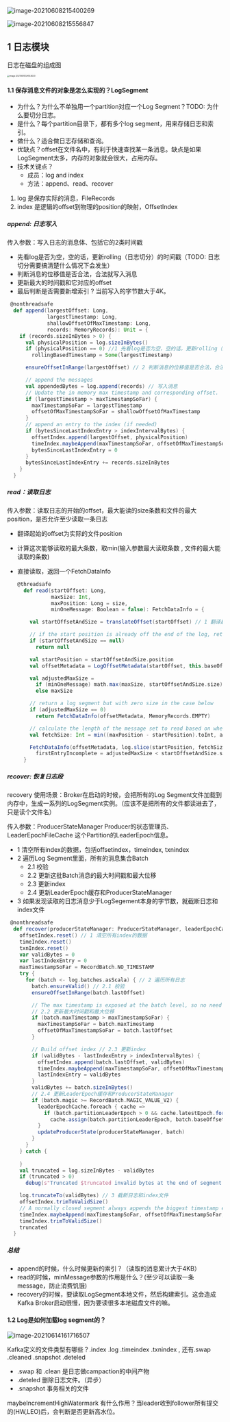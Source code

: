 ![image-20210608215400269](4Kafka源码.assets/image-20210608215400269-3160442.png)

![image-20210608215556847](4Kafka源码.assets/image-20210608215556847-3160558.png)

## 1 日志模块

日志在磁盘的组成图

<img src="4Kafka源码.assets/image-20210610124553630-3300355.png" alt="image-20210610124553630" style="zoom: 33%;" />

#### 1.1 保存消息文件的对象是怎么实现的？LogSegment

- 为什么？为什么不单独用一个partition对应一个Log Segment？TODO: 为什么要切分日志。
- 是什么？每个partition目录下，都有多个log segment，用来存储日志和索引。
- 做什么？适合做日志存储和查询。
- 优缺点？offset在文件名中，有利于快速查找某一条消息。缺点是如果LogSegment太多，内存的对象就会很大，占用内存。
- 技术关键点？
  - 成员：log and index
  - 方法：append、read、recover



1. log 是保存实际的消息，FileRecords
2. index 是逻辑的offset到物理的position的映射，OffsetIndex

##### append: 日志写入

传入参数：写入日志的消息体、包括它的2类时间戳

- 先看log是否为空，空的话，更新rolling（日志切分）的时间戳（TODO: 日志切分需要搞清楚什么情况下会发生）
- 判断消息的位移值是否合法，合法就写入消息
- 更新最大的时间戳和它对应的offset
- 最后判断是否需要新增索引 ? 当前写入的字节数大于4K。

```scala
 @nonthreadsafe
  def append(largestOffset: Long,
             largestTimestamp: Long,
             shallowOffsetOfMaxTimestamp: Long,
             records: MemoryRecords): Unit = {
    if (records.sizeInBytes > 0) {
      val physicalPosition = log.sizeInBytes()
      if (physicalPosition == 0) //1 先看log是否为空，空的话，更新rolling（日志切分）的时间戳
        rollingBasedTimestamp = Some(largestTimestamp)

      ensureOffsetInRange(largestOffset) // 2 判断消息的位移值是否合法，合法就写入消息

      // append the messages
      val appendedBytes = log.append(records) // 写入消息
      // Update the in memory max timestamp and corresponding offset.
      if (largestTimestamp > maxTimestampSoFar) {
        maxTimestampSoFar = largestTimestamp
        offsetOfMaxTimestampSoFar = shallowOffsetOfMaxTimestamp
      }
      // append an entry to the index (if needed)
      if (bytesSinceLastIndexEntry > indexIntervalBytes) {
        offsetIndex.append(largestOffset, physicalPosition)
        timeIndex.maybeAppend(maxTimestampSoFar, offsetOfMaxTimestampSoFar)
        bytesSinceLastIndexEntry = 0
      }
      bytesSinceLastIndexEntry += records.sizeInBytes
    }
  }
```

#####  read：读取日志

传入参数：读取日志的开始的offset，最大能读的size条数和文件的最大position，是否允许至少读取一条日志

- 翻译起始的offset为实际的文件position

- 计算这次能够读取的最大条数，取min(输入参数最大读取条数 , 文件的最大能读取的条数)

- 直接读取，返回一个FetchDataInfo

  ```scala
  @threadsafe
    def read(startOffset: Long,
             maxSize: Int,
             maxPosition: Long = size,
             minOneMessage: Boolean = false): FetchDataInfo = {
  
      val startOffsetAndSize = translateOffset(startOffset) // 1 翻译起始的offset为实际的文件position
  
      // if the start position is already off the end of the log, return null
      if (startOffsetAndSize == null)
        return null
  
      val startPosition = startOffsetAndSize.position
      val offsetMetadata = LogOffsetMetadata(startOffset, this.baseOffset, startPosition)
  
      val adjustedMaxSize =
        if (minOneMessage) math.max(maxSize, startOffsetAndSize.size)
        else maxSize
  
      // return a log segment but with zero size in the case below
      if (adjustedMaxSize == 0)
        return FetchDataInfo(offsetMetadata, MemoryRecords.EMPTY)
  
      // calculate the length of the message set to read based on whether or not they gave us a maxOffset
      val fetchSize: Int = min((maxPosition - startPosition).toInt, adjustedMaxSize) // 2 计算这次能够读取的最大条数，取min(输入参数最大读取条数 , 文件的最大能读取的条数)
  
      FetchDataInfo(offsetMetadata, log.slice(startPosition, fetchSize), // 3 直接读取，返回一个FileRecords
        firstEntryIncomplete = adjustedMaxSize < startOffsetAndSize.size)
    }
  ```

  

##### recover: 恢复日志段

recovery 使用场景：Broker在启动的时候，会把所有的Log Segment文件加载到内存中，生成一系列的LogSegment实例。（应该不是把所有的文件都读进去了，只是读个文件名）

传入参数：ProducerStateManager Producer的状态管理员、LeaderEpochFileCache 这个Partition的LeaderEpoch信息。

- 1 清空所有index的数据，包括offsetindex，timeindex, txnindex
- 2 遍历Log Segment里面，所有的消息集合Batch
  - 2.1 校验
  - 2.2 更新这批Batch消息的最大时间戳和最大位移  
  - 2.3 更新index 
  - 2.4 更新LeaderEpoch缓存和ProducerStateManager
- 3 如果发现读取的日志消息少于LogSegement本身的字节数，就截断日志和index文件

```scala
 @nonthreadsafe
  def recover(producerStateManager: ProducerStateManager, leaderEpochCache: Option[LeaderEpochFileCache] = None): Int = {
    offsetIndex.reset() // 1 清空所有index的数据
    timeIndex.reset()
    txnIndex.reset()
    var validBytes = 0
    var lastIndexEntry = 0
    maxTimestampSoFar = RecordBatch.NO_TIMESTAMP
    try {
      for (batch <- log.batches.asScala) { // 2 遍历所有日志
        batch.ensureValid() // 2.1 校验
        ensureOffsetInRange(batch.lastOffset)

        // The max timestamp is exposed at the batch level, so no need to iterate the records
        // 2.2 更新最大时间戳和最大位移  
        if (batch.maxTimestamp > maxTimestampSoFar) {
          maxTimestampSoFar = batch.maxTimestamp
          offsetOfMaxTimestampSoFar = batch.lastOffset
        }

        // Build offset index // 2.3 更新index 
        if (validBytes - lastIndexEntry > indexIntervalBytes) {
          offsetIndex.append(batch.lastOffset, validBytes)
          timeIndex.maybeAppend(maxTimestampSoFar, offsetOfMaxTimestampSoFar)
          lastIndexEntry = validBytes
        }
        validBytes += batch.sizeInBytes()
		// 2.4 更新LeaderEpoch缓存和ProducerStateManager
        if (batch.magic >= RecordBatch.MAGIC_VALUE_V2) {
          leaderEpochCache.foreach { cache =>
            if (batch.partitionLeaderEpoch > 0 && cache.latestEpoch.forall(batch.partitionLeaderEpoch > _))
              cache.assign(batch.partitionLeaderEpoch, batch.baseOffset)
          }
          updateProducerState(producerStateManager, batch)
        }
      }
    } catch {
      
    }
    val truncated = log.sizeInBytes - validBytes
    if (truncated > 0)
      debug(s"Truncated $truncated invalid bytes at the end of segment ${log.file.getAbsoluteFile} during recovery")

    log.truncateTo(validBytes) // 3 截断日志和index文件
    offsetIndex.trimToValidSize()
    // A normally closed segment always appends the biggest timestamp ever seen into log segment, we do this as well.
    timeIndex.maybeAppend(maxTimestampSoFar, offsetOfMaxTimestampSoFar, skipFullCheck = true)
    timeIndex.trimToValidSize()
    truncated
  }
```

##### 总结

- append的时候，什么时候更新的索引？（读取的消息累计大于4KB）
- read的时候，minMessage参数的作用是什么？(至少可以读取一条message，防止消费饥饿)
- recovery的时候，要读取LogSegment本地文件，然后构建索引。这会造成Kafka Broker启动很慢，因为要读很多本地磁盘文件的嘛。



#### 1.2 Log是如何加载log segment的？

![image-20210614161716507](4Kafka源码.assets/image-20210614161716507-3658638.png)

Kafka定义的文件类型有哪些？.index .log .timeindex .txnindex , 还有.swap .cleaned .snapshot .deteled

- .swap 和 .clean 是日志做campaction的中间产物
- .deteled 删除日志文件。（异步）
- .snapshot 事务相关的文件

maybeIncrementHighWatermark 有什么作用？当leader收到follower所有提交的(HW,LEO)后，会判断是否更新高水位。


